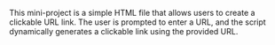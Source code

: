This mini-project is a simple HTML file that allows users to create a clickable URL link.
The user is prompted to enter a URL, and the script dynamically generates a clickable link using the provided URL.
